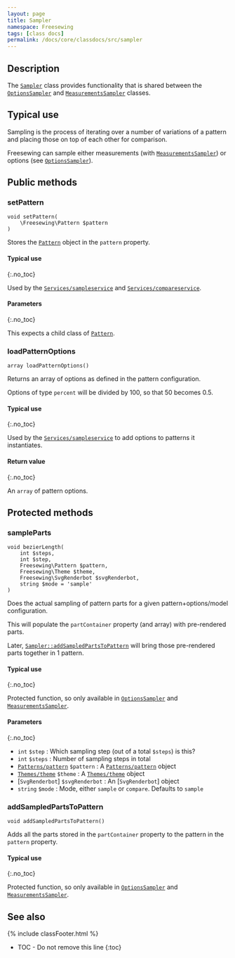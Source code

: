 ```yaml
---
layout: page
title: Sampler
namespace: Freesewing
tags: [class docs]
permalink: /docs/core/classdocs/src/sampler
---
```

## Description 

The [`Sampler`](sampler) class provides functionality that is shared between the
[`OptionsSampler`](optionssampler) and [`MeasurementsSampler`](measurementssampler)
classes.

## Typical use

Sampling is the process of iterating over a number of variations of a pattern
and placing those on top of each other for comparison.

Freesewing can sample either measurements (with [`MeasurementsSampler`](measurementssampler))
or options (see [`OptionsSampler`](optionssampler)).

## Public methods

### setPattern

```php?start_inline=1
void setPattern( 
    \Freesewing\Pattern $pattern 
)
```
Stores the [`Pattern`](/docs/core/classdocs/src/patterns/core/pattern) object in the `pattern` property.

#### Typical use
{:.no_toc}

Used by the [`Services/sampleservice`](services/sampleservice) and 
[`Services/compareservice`](services/compareservice).

#### Parameters
{:.no_toc}

This expects a child class of [`Pattern`](/docs/core/classdocs/src/patterns/core/pattern).

### loadPatternOptions

```php?start_inline=1
array loadPatternOptions()
```
Returns an array of options as defined in the pattern configuration.

Options of type `percent` will be divided by 100, so that 50 becomes 0.5.

#### Typical use
{:.no_toc}

Used by the [`Services/sampleservice`](services/sampleservice) to add options
to patterns it instantiates.

#### Return value
{:.no_toc}

An `array` of pattern options.

## Protected methods

### sampleParts

```php?start_inline=1
void bezierLength( 
    int $steps, 
    int $step, 
    Freesewing\Pattern $pattern, 
    Freesewing\Theme $theme, 
    Freesewing\SvgRenderbot $svgRenderbot, 
    string $mode = 'sample' 
)
```

Does the actual sampling of pattern parts for a given pattern+options/model configuration.

This will populate the `partContainer` property (and array) with pre-rendered parts.

Later, [`Sampler::addSampledPartsToPattern`](sampler#addsampledpartstopattern) will
bring those pre-rendered parts together in 1 pattern.

#### Typical use
{:.no_toc}

Protected function, so only available in [`OptionsSampler`](optionssampler) and
[`MeasurementsSampler`](measurementssampler).

#### Parameters
{:.no_toc}

- `int` `$step` : Which sampling step (out of a total `$steps`) is this?
- `int` `$steps` : Number of sampling steps in total
- [`Patterns/pattern`](/docs/core/classdocs/src/patterns/core/pattern) `$pattern` : A [`Patterns/pattern`](/docs/core/classdocs/src/patterns/core/pattern) object
- [`Themes/theme`](themes/core/theme) `$theme` : A [`Themes/theme`](themes/core/theme) object
- [`SvgRenderbot`] `$svgRenderbot` : An [`SvgRenderbot`] object
- `string` `$mode` : Mode, either `sample` or `compare`. Defaults to `sample`

### addSampledPartsToPattern

```php?start_inline=1
void addSampledPartsToPattern() 
```

Adds all the parts stored in the `partContainer` property to the pattern in the
`pattern` property.

#### Typical use
{:.no_toc}

Protected function, so only available in [`OptionsSampler`](optionssampler) and
[`MeasurementsSampler`](measurementssampler).

## See also
{% include classFooter.html %}
* TOC - Do not remove this line
{:toc}
